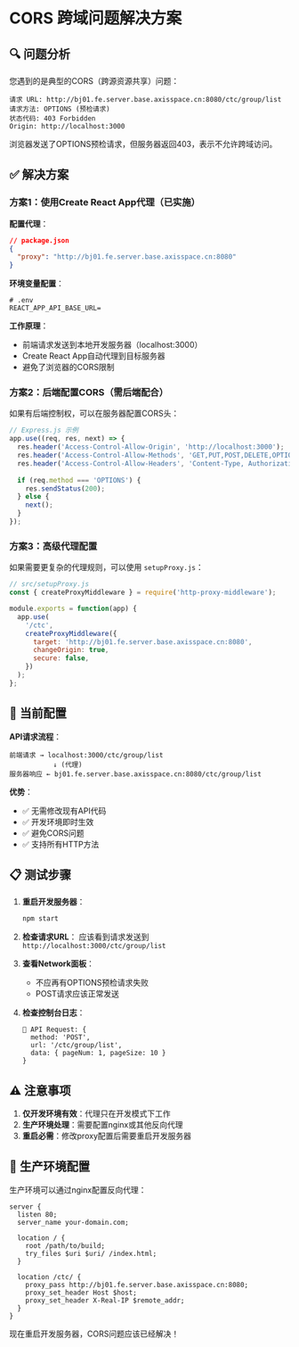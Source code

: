 # CORS 跨域问题解决方案

## 🔍 问题分析

您遇到的是典型的CORS（跨源资源共享）问题：

```
请求 URL: http://bj01.fe.server.base.axisspace.cn:8080/ctc/group/list
请求方法: OPTIONS (预检请求)
状态代码: 403 Forbidden
Origin: http://localhost:3000
```

浏览器发送了OPTIONS预检请求，但服务器返回403，表示不允许跨域访问。

## ✅ 解决方案

### 方案1：使用Create React App代理（已实施）

**配置代理**：
```json
// package.json
{
  "proxy": "http://bj01.fe.server.base.axisspace.cn:8080"
}
```

**环境变量配置**：
```env
# .env
REACT_APP_API_BASE_URL=
```

**工作原理**：
- 前端请求发送到本地开发服务器（localhost:3000）
- Create React App自动代理到目标服务器
- 避免了浏览器的CORS限制

### 方案2：后端配置CORS（需后端配合）

如果有后端控制权，可以在服务器配置CORS头：

```javascript
// Express.js 示例
app.use((req, res, next) => {
  res.header('Access-Control-Allow-Origin', 'http://localhost:3000');
  res.header('Access-Control-Allow-Methods', 'GET,PUT,POST,DELETE,OPTIONS');
  res.header('Access-Control-Allow-Headers', 'Content-Type, Authorization');
  
  if (req.method === 'OPTIONS') {
    res.sendStatus(200);
  } else {
    next();
  }
});
```

### 方案3：高级代理配置

如果需要更复杂的代理规则，可以使用 `setupProxy.js`：

```javascript
// src/setupProxy.js
const { createProxyMiddleware } = require('http-proxy-middleware');

module.exports = function(app) {
  app.use(
    '/ctc',
    createProxyMiddleware({
      target: 'http://bj01.fe.server.base.axisspace.cn:8080',
      changeOrigin: true,
      secure: false,
    })
  );
};
```

## 🚀 当前配置

**API请求流程**：
```
前端请求 → localhost:3000/ctc/group/list
           ↓ (代理)
服务器响应 ← bj01.fe.server.base.axisspace.cn:8080/ctc/group/list
```

**优势**：
- ✅ 无需修改现有API代码
- ✅ 开发环境即时生效
- ✅ 避免CORS问题
- ✅ 支持所有HTTP方法

## 📋 测试步骤

1. **重启开发服务器**：
   ```bash
   npm start
   ```

2. **检查请求URL**：
   应该看到请求发送到 `http://localhost:3000/ctc/group/list`

3. **查看Network面板**：
   - 不应再有OPTIONS预检请求失败
   - POST请求应该正常发送

4. **检查控制台日志**：
   ```
   🚀 API Request: {
     method: 'POST',
     url: '/ctc/group/list',
     data: { pageNum: 1, pageSize: 10 }
   }
   ```

## ⚠️ 注意事项

1. **仅开发环境有效**：代理只在开发模式下工作
2. **生产环境处理**：需要配置nginx或其他反向代理
3. **重启必需**：修改proxy配置后需要重启开发服务器

## 🔧 生产环境配置

生产环境可以通过nginx配置反向代理：

```nginx
server {
  listen 80;
  server_name your-domain.com;
  
  location / {
    root /path/to/build;
    try_files $uri $uri/ /index.html;
  }
  
  location /ctc/ {
    proxy_pass http://bj01.fe.server.base.axisspace.cn:8080;
    proxy_set_header Host $host;
    proxy_set_header X-Real-IP $remote_addr;
  }
}
```

现在重启开发服务器，CORS问题应该已经解决！

